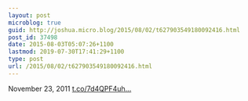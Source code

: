 ```yaml
---
layout: post
microblog: true
guid: http://joshua.micro.blog/2015/08/02/t627903549180092416.html
post_id: 37498
date: 2015-08-03T05:07:26+1100
lastmod: 2019-07-30T17:41:29+1100
type: post
url: /2015/08/02/t627903549180092416.html
---
```

November 23, 2011 [t.co/7d4QPF4uh...](http://t.co/7d4QPF4uh6)

